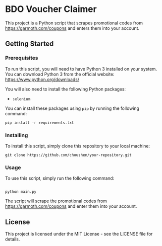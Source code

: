 # BDO Voucher Claimer

This project is a Python script that scrapes promotional codes from https://garmoth.com/coupons and enters them into your account.

## Getting Started

### Prerequisites

To run this script, you will need to have Python 3 installed on your system. You can download Python 3 from the official website: https://www.python.org/downloads/

You will also need to install the following Python packages:

- `selenium`

You can install these packages using `pip` by running the following command:

```
pip install -r requirements.txt
```

### Installing

To install this script, simply clone this repository to your local machine:

```
git clone https://github.com/choushen/your-repository.git
```

### Usage

To use this script, simply run the following command:

```

python main.py

```

The script will scrape the promotional codes from https://garmoth.com/coupons and enter them into your account.

## License

This project is licensed under the MIT License - see the LICENSE file for details.

